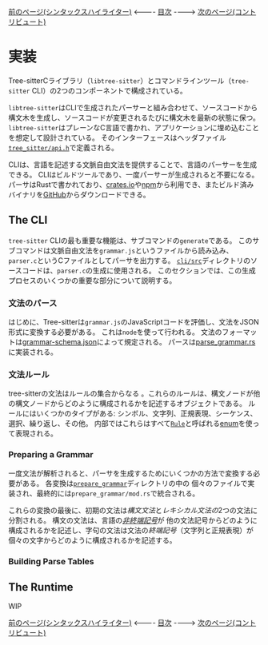 [前のページ(シンタックスハイライター)](./section-4-syntax-highlighting.md) <---- [目次](../README.md) ----> [次のページ(コントリビュート)](./section-6-contributing.md)

# 実装

Tree-sitterCライブラリ（`libtree-sitter`）とコマンドラインツール（`tree-sitter` CLI）の2つのコンポーネントで構成されている。

`libtree-sitter`はCLIで生成されたパーサーと組み合わせて、ソースコードから構文木を生成し、ソースコードが変更されるたびに構文木を最新の状態に保つ。
`libtree-sitter`はプレーンなC言語で書かれ、アプリケーションに埋め込むことを想定して設計されている。
そのインターフェースはヘッダファイル[`tree_sitter/api.h`](https://github.com/tree-sitter/tree-sitter/blob/master/lib/include/tree_sitter/api.h)で定義される。

CLIは、言語を記述する文脈自由文法を提供することで、言語のパーサーを生成できる。
CLIはビルドツールであり、一度パーサーが生成されると不要になる。
パーサはRustで書かれており、[crates.io](https://crates.io)や[npm](http://npmjs.com)から利用でき、またビルド済みバイナリを[GitHub](https://github.com/tree-sitter/tree-sitter/releases/latest)からダウンロードできる。

## The CLI

`tree-sitter` CLIの最も重要な機能は、サブコマンドの`generate`である。
このサブコマンドは文脈自由文法を`grammar.js`というファイルから読み込み、`parser.c`というCファイルとしてパーサを出力する。
[`cli/src`](https://github.com/tree-sitter/tree-sitter/tree/master/cli/src)ディレクトリのソースコードは、`parser.c`の生成に使用される。
このセクションでは、この生成プロセスのいくつかの重要な部分について説明する。

<!-- textlint-disable -->

### 文法のパース

はじめに、Tree-sitterは`grammar.js`のJavaScriptコードを評価し、文法をJSON形式に変換する必要がある。
これは`node`を使って行われる。 
文法のフォーマットは[grammar-schema.json](https://github.com/tree-sitter/tree-sitter/blob/master/cli/src/generate/grammar-schema.json)によって規定される。
パースは[parse_grammar.rs](https://github.com/tree-sitter/tree-sitter/blob/master/cli/src/generate/parse_grammar.rs)に実装される。

### 文法ルール

tree-sitterの文法はルールの集合からなる
。これらのルールは、構文ノードが他の構文ノードからどのように構成されるかを記述するオブジェクトである。
ルールにはいくつかのタイプがある: シンボル、文字列、正規表現、シーケンス、選択、繰り返し、その他。
内部ではこれらはすべて[`Rule`](https://github.com/tree-sitter/tree-sitter/blob/master/cli/src/generate/rules.rs)と呼ばれる[enum](https://doc.rust-lang.org/book/ch06-01-defining-an-enum.html)を使って表現される。

### Preparing a Grammar

一度文法が解析されると、パーサを生成するためにいくつかの方法で変換する必要がある。
各変換は[`prepare_grammar`](https://github.com/tree-sitter/tree-sitter/tree/master/cli/src/generate/prepare_grammar)ディレクトリの中の
個々のファイルで実装され、最終的には`prepare_grammar/mod.rs`で統合される。

これらの変換の最後に、初期の文法は*構文文法*と*レキシカル文法の*2つの文法に分割される。
構文の文法は、言語の[*非終端記号*](https://en.wikipedia.org/wiki/Terminal_and_nonterminal_symbols)が
他の文法記号からどのように構成されるかを記述し、字句の文法は文法の*終端記号*（文字列と正規表現）が個々の文字からどのように構成されるかを記述する。

### Building Parse Tables



## The Runtime

WIP

<!-- textlint-enable -->

[前のページ(シンタックスハイライター)](./section-4-syntax-highlighting.md) <---- [目次](../README.md) ----> [次のページ(コントリビュート)](./section-6-contributing.md)
